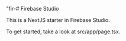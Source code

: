 
"fir-# Firebase Studio

This is a NextJS starter in Firebase Studio.

To get started, take a look at src/app/page.tsx.
